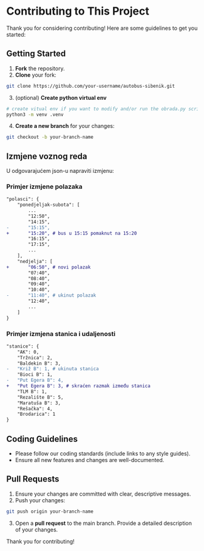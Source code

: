 # Contributing to This Project

Thank you for considering contributing! Here are some guidelines to get you started:

## Getting Started

1. **Fork** the repository.
2. **Clone** your fork:
``` sh
git clone https://github.com/your-username/autobus-sibenik.git 
```
3. (optional) **Create python virtual env**
``` sh
# create vitual env if you want to modify and/or run the obrada.py script locally
python3 -m venv .venv
``` 
4. **Create a new branch** for your changes:
``` sh
git checkout -b your-branch-name
```

## Izmjene voznog reda

U odgovarajućem json-u napraviti izmjenu:

### Primjer izmjene polazaka
```diff
"polasci": {
    "ponedjeljak-subota": [
        ...
        "12:50",
        "14:15",
-       "15:15",
+       "15:20", # bus u 15:15 pomaknut na 15:20
        "16:15",
        "17:15",
        ...
    ],
    "nedjelja": [
+       "06:50", # novi polazak
        "07:40",
        "08:40",
        "09:40",
        "10:40",
-       "11:40", # ukinut polazak
        "12:40",
        ...
    ]
}
```
### Primjer izmjena stanica i udaljenosti
```diff
"stanice": {
    "AK": 0,
    "Tržnica": 2,
    "Baldekin B": 3,
-   "Križ B": 1, # ukinuta stanica
    "Bioci B": 1,
-   "Put Egera B": 4,
+   "Put Egera B": 3, # skraćen razmak između stanica
    "TLM B": 1,
    "Rezalište B": 5,
    "Maratuša B": 3,
    "Rešačka": 4,
    "Brodarica": 1
}
```

## Coding Guidelines

- Please follow our coding standards (include links to any style guides).
- Ensure all new features and changes are well-documented.

## Pull Requests

1. Ensure your changes are committed with clear, descriptive messages.
2. Push your changes:
``` sh
git push origin your-branch-name
```

3. Open a **pull request** to the main branch. Provide a detailed description of your changes.

Thank you for contributing!
